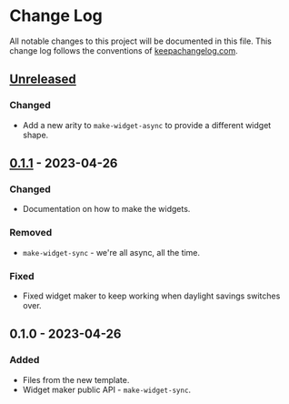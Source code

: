 # Change Log
All notable changes to this project will be documented in this file. This change log follows the conventions of [keepachangelog.com](http://keepachangelog.com/).

## [Unreleased]
### Changed
- Add a new arity to `make-widget-async` to provide a different widget shape.

## [0.1.1] - 2023-04-26
### Changed
- Documentation on how to make the widgets.

### Removed
- `make-widget-sync` - we're all async, all the time.

### Fixed
- Fixed widget maker to keep working when daylight savings switches over.

## 0.1.0 - 2023-04-26
### Added
- Files from the new template.
- Widget maker public API - `make-widget-sync`.

[Unreleased]: https://github.com/zrkrlc/confab/compare/0.1.1...HEAD
[0.1.1]: https://github.com/zrkrlc/confab/compare/0.1.0...0.1.1
